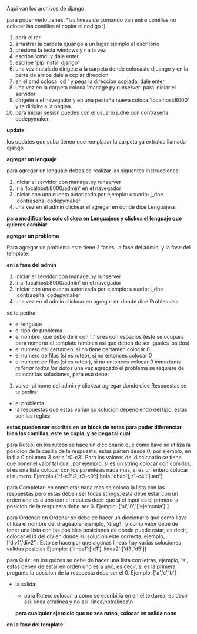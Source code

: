 Aqui van los archivos de django

para poder verlo tienes:
*las lineas de comando van entre comillas no colocar las comillas al copiar el codigo :)
1) abrir el rar
2) arrastrar la carpeta djuango a un lugar ejemplo el escritorio
3) presiona la tecla windows y r a la vez
4) escribe 'cmd' y dale enter
5) escribe 'pip install django'
6) una vez instalado dirigete a la carpeta donde colocaste djuango y en la barra de arriba dale a copiar direccion
7) en el cmd coloca 'cd ' y pega la direccion copiada. dale enter
8) una vez en la carpeta coloca 'manage.py runserver' para iniciar el servidor
9) dirigete a el navegador y en una pestaña nueva coloca 'localhost:8000' y te dirigira a la pagina.
10) para iniciar sesion puedes con el usuario j_dne con contraseña codepymaker.

**update**

los updates que suba tienen que remplazar la carpeta ya extraida llamada django

**agregar un lenguaje**

para agregar un lenguaje debes de realizar las siguentes instrucciones:
1) iniciar el servidor con manage.py runserver
2) ir a 'localhost:8000/admin' en el navegador
3) iniciar con una cuenta autorizada por ejemplo: usuario: j_dne ,contraseña: codepymaker
4) una vez en el admin clickear el agregar en donde dice Lenguajess

**para modificarlos solo clickea en Lenguajess y clickea el lenguaje que quieres cambiar**

**agregar un problema**

Para agregar un problema este tiene 2 fases, la fase del admin, y la fase del template:

**en la fase del admin**

1) iniciar el servidor con manage.py runserver
2) ir a 'localhost:8000/admin' en el navegador
3) iniciar con una cuenta autorizada por ejemplo: usuario: j_dne ,contraseña: codepymaker
4) una vez en el admin clickear en agregar en donde dice Problemass

se te pedira:

- el lenguaje
- el tipo de problema
- el nombre ,que debe de ir con '_' si es con espacios (este se ocupara para nombrar el template tambien asi que deben de ser iguales los dos)
- el numero del certamen, si no tiene certamen colocar 0.
- el numero de filas (si es ruteo), si no entonces colocar 0
- el numero de filas (si es ruteo ), si no entonces colocar 0
*importante rellenar todos los datos*
una vez agregado el problema se requiere de colocar las soluciones, para eso debe:
1) volver al home del admin y clickear agregar donde dice Respuestas
se te pedira:
- el problema
- la respuestas que estas varian su solucion dependiendo del tipo, estas son las reglas:

**estas pueden ser escritas en un block de notas para poder diferenciar bien las comillas, este se copia, y se pega tal cual**

  para Ruteo:
    en los ruteos se hace un diccionario que como llave se utiliza la posicion de la casilla de la respuesta, estas parten 
    desde 0, por ejemplo, en la fila 0 columna 3 seria 'r0-c3'. Para los valores del diccionario se tiene que poner el valor 
    tal cual ,por ejemplo, si es un string colocar con comillas, si es una lista colocar con los parentesis nada mas, si es un 
    entero colocar el numero. Ejemplo {'r1-c2':2,'r0-c0':['hola','chao'],'r1-c4':'juan'}
  
  para Completar:
    en completar nada mas se coloca la lista con las respuestas pero estas deben ser todas strings. esta debe estar con un
    orden uno es a uno con el input es decir que si el input es el primero la posicion de la respuesta debe ser 0.
    Ejemplo: ['si','0','['ejemonia']']
    
  para Ordenar:
    en Ordenar se debe de hacer un diccionario que como llave utiliza el nombre del drageable, ejemplo, 'drag1', y como valor
    debe de tener una lista con las posibles posiciones de donde puede estar, es decir, colocar el id del div en donde su
    solucion este correcta, ejemplo, ['div1','div2']. Esto se hace por que algunas lineas hay varias soluciones validas posibles
    Ejemplo: {'linea1':['d1'],'linea2':['d3','d5']}
    
  para Quiz:
      en los quizes se debe de hacer una lista con letras, ejemplo, 'a', estas deben de estar en orden uno es a uno, es
      decir, si es la primera pregunta la posicion de la respuesta debe ser el 0.
      Ejemplo: ['a','c','b']
  
- la salida:
    - para Ruteo:
      colocar la como se escribiria en en el textarea, es decir asi:
      linea
      otralinea
      y no asi:
      linea\notralinea\n

  **para cualquier ejercicio que no sea ruteo, colocar en salida none**
  
 **en la fase del template**
 
    
